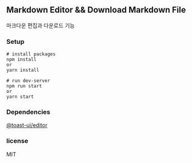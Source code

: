## Markdown Editor && Download Markdown File
마크다운 편집과 다운로드 기능 

### Setup
```
# install packages
npm install
or
yarn install

# run dev-server
npm run start
or 
yarn start
```

### Dependencies
[@toast-ui/editor](https://www.npmjs.com/package/@toast-ui/editor)

### license
MIT